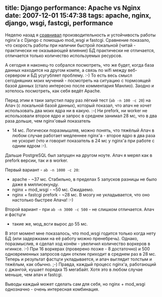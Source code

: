 title: Django performance: Apache vs Nginx
date: 2007-12-01 15:47:38
tags: apache, nginx, django, wsgi, fastcgi, performance
----


Неделю назад я [сравнивал][1] производительность и устойчивость работы nginx'а с
Django с помощью mod_wsgi и fastcgi. Сравнение показало, что скорость работы при
наличии быстрой локальной (читай - практически не оказывающей влияние) БД
практически не отличается, отличается только количество используемых ресурсов.

А сегодня я наконец-то собрался посмотреть, что же будет, когда база данных
находится на другом компе, а связь по wifi между веб-сервером и БД усугубляет
проблему. :-) То есть весь смысл сегодняшних моих мучений - посмотреть на
ситуацию с тормозящей базой данных (стало интересно после комментария
Манлио). Заодно и хотелось посмотреть, как себя ведёт Apache.

Перед этим я таки запустил пару раз лёгкий тест (`ab -n 100 -c 20`) на Апач (с
локальной базой данных), который показал, что апач не хочет использовать два
моих ядра ни в какую. :-( Ни prefork, ни worker не использовали второе ядро и
запрос в среднем занимал 28 мс, что в два раза дольше, чем nginx'овый показатель
- 14 мс. Логически поразмышляв, можно понять, что тяжёлый Апач в любом случае
работает медленнее nginx'а - второе ядро в два раза не ускорит (что и говорит
показатель в 24 мс у nginx'а при работе с одним ядром :-).

Дальше PostgreSQL был запущен на другом ноуте. Апач я мерял как в prefork версии,
так и в worker.

Первый вариант - `ab -n 1000 -c 20`:

- apache - ~37 мс. Стабильно, в пределах 5 запусков разницы не было даже в
  миллисекунду.
- nginx + mod_wsgi - ~50 мс. Ожидаемо.
- nginx + fastcgi prefork - ~28 мс. В мозгу не укладывается, что оно настолько быстрее Апача! :-)

Второй вариант - при `ab -n 3000 -c 500` - не слишком отличается. Апач и фастцги
- такие же, мод_всги вырос до 55 мс.

В этот момент мне показалось, что mod_wsgi годится только когда нету БД (или
задержками на её работу можно пренебречь). Однако, поразмыслив, я сделал ход
конём - увеличил количество воркеров в нгинксе. :-) При 16 воркерах (проверено позже - 8 достаточно) и 500
одновременных запросов один отклик приходит в среднем раз в 28 мс. Теперь и
результат фастцги укладывается, и апач выглядит толстым и тяжёлым, как
обычно. ;-) Правда, каждый процесс nginx'а, работающий с джангой, кушает порядка
15 мегабайт. Хотя это в любом случае меньше, чем апач и fastcgi.

Выводы каждый может сделать сам для себя, но nginx + mod_wsgi однозначно - очень
интересная комбинация.

[1]: http://piranha.org.ua/blog/2007/11/24/nginx-mod-wsgi-vs-fastcgi/

